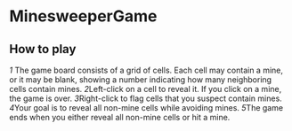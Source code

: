 # MinesweeperGame
## How to play
*1* The game board consists of a grid of cells. Each cell may contain a mine, or it may be blank, showing a number indicating how many neighboring cells contain mines.
*2*Left-click on a cell to reveal it. If you click on a mine, the game is over.
*3*Right-click to flag cells that you suspect contain mines.
*4*Your goal is to reveal all non-mine cells while avoiding mines.
*5*The game ends when you either reveal all non-mine cells or hit a mine.
